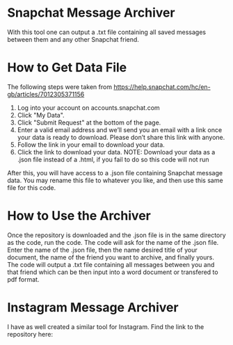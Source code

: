 # Snapchat Message Archiver
With this tool one can output a .txt file containing all saved messages between them and any other Snapchat friend. 

# How to Get Data File
The following steps were taken from  https://help.snapchat.com/hc/en-gb/articles/7012305371156 
1. Log into your account on accounts.snapchat.com
2. Click "My Data".
3. Click "Submit Request" at the bottom of the page.
4. Enter a valid email address and we’ll send you an email with a link once your data is ready to download. Please don’t share this link with anyone.
5. Follow the link in your email to download your data.
6. Click the link to download your data.
NOTE: Download your data as a .json file instead of a .html, if you fail to do so this code will not run

After this, you will have access to a .json file containing Snapchat message data. You may rename this file to whatever you like, and then use this same file for this code. 

# How to Use the Archiver
Once the repository is downloaded and the .json file is in the same directory as the code, run the code. The code will ask for the name of the .json file. Enter the name of the .json file, then the name desired title of your document, the name of the friend you want to archive, and finally yours. The code will output a .txt file containing all messages between you and that friend which can be then input into a word document or transfered to pdf format.

# Instagram Message Archiver  
I have as well created a similar tool for Instagram. Find the link to the repository here: 
